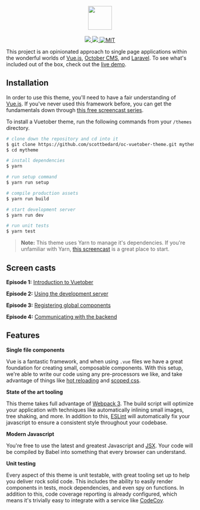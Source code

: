 <p align="center">
    <img height="64px" src="http://i.imgur.com/Ia3H0Ae.png" /><br />
    <br />
    <a href="https://circleci.com/gh/scottbedard/oc-vuetober-theme">
        <img src="https://img.shields.io/circleci/project/github/scottbedard/oc-vuetober-theme.svg" />
    </a>
    <a href="https://david-dm.org/scottbedard/oc-vuetober-theme">
        <img src="https://img.shields.io/david/scottbedard/oc-vuetober-theme.svg" />
    </a>
    <a href="https://github.com/scottbedard/oc-vuetober-theme/blob/master/LICENSE">
        <img src="https://img.shields.io/badge/license-MIT-blue.svg" alt="MIT" />
    </a>
</p>

This project is an opinionated approach to single page applications within the wonderful worlds of [Vue.js](https://vuejs.org), [October CMS](https://octobercms.com), and [Laravel](https://laravel.com). To see what's included out of the box, check out the [live demo](http://vuetober.scottbedard.net).

<a name="installation"></a>
## Installation

In order to use this theme, you'll need to have a fair understanding of [Vue.js](https://vuejs.org). If you've never used this framework before, you can get the fundamentals down through [this free screencast series](http://vuecasts.com/).

To install a Vuetober theme, run the following commands from your `/themes` directory.

```bash
# clone down the repository and cd into it
$ git clone https://github.com/scottbedard/oc-vuetober-theme.git mytheme
$ cd mytheme

# install dependencies
$ yarn

# run setup command
$ yarn run setup

# compile production assets
$ yarn run build

# start development server
$ yarn run dev

# run unit tests
$ yarn test
```

> **Note:** This theme uses Yarn to manage it's dependencies. If you're unfamiliar with Yarn, [this screencast](https://laracasts.com/lessons/meet-yarn-your-new-package-manager) is a great place to start.

<a name="screencasts"></a>
## Screen casts

**Episode 1:** [Introduction to Vuetober](https://www.youtube.com/watch?v=IkjrU61CXq0)

**Episode 2:** [Using the development server](https://www.youtube.com/watch?v=nv55CLfWBcQ)

**Episode 3:** [Registering global components](https://www.youtube.com/watch?v=-_KnTB5P2Zc)

**Episode 4:** [Communicating with the backend](https://www.youtube.com/watch?v=V8n2cSrTUyw)

<a name="features"></a>
## Features

**Single file components**

Vue is a fantastic framework, and when using `.vue` files we have a great foundation for creating small, composable components. With this setup, we're able to write our code using any pre-processors we like, and take advantage of things like [hot reloading](https://vue-loader.vuejs.org/en/features/hot-reload.html) and [scoped css](https://vue-loader.vuejs.org/en/features/scoped-css.html).

**State of the art tooling**

This theme takes full advantage of [Webpack 3](https://webpack.js.org). The build script will optimize your application with techniques like automatically inlining small images, tree shaking, and more. In addition to this, [ESLint](http://eslint.org/docs/rules) will automatically fix your javascript to ensure a consistent style throughout your codebase.

**Modern Javascript**

You're free to use the latest and greatest Javascript and [JSX](https://github.com/vuejs/babel-plugin-transform-vue-jsx). Your code will be compiled by Babel into something that every browser can understand.

**Unit testing**

Every aspect of this theme is unit testable, with great tooling set up to help you deliver rock solid code. This includes the ability to easily render components in tests, mock dependencies, and even spy on functions. In addition to this, code coverage reporting is already configured, which means it's trivially easy to integrate with a service like [CodeCov](https://codecov.io).
